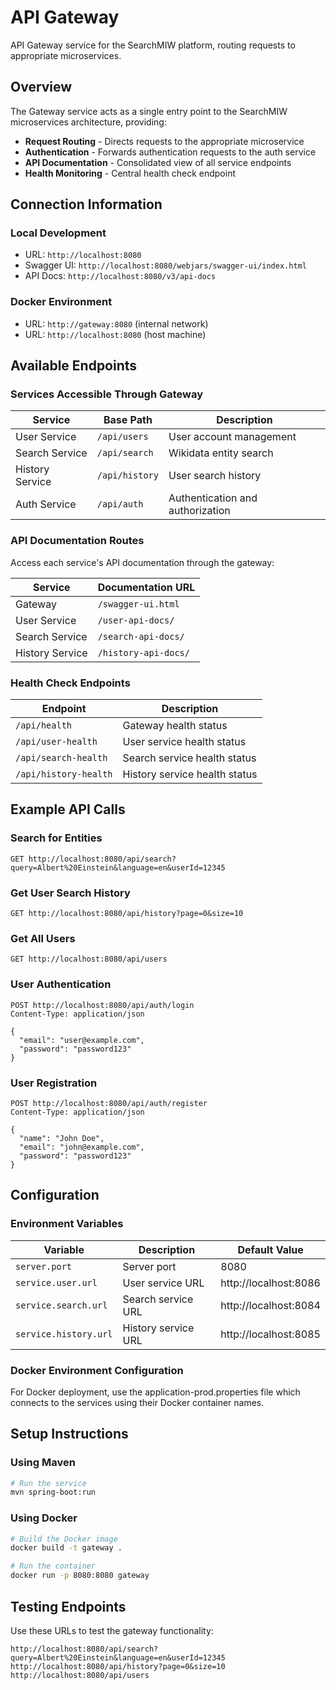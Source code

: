 # API Gateway

API Gateway service for the SearchMIW platform, routing requests to appropriate microservices.

## Overview

The Gateway service acts as a single entry point to the SearchMIW microservices architecture, providing:

- **Request Routing** - Directs requests to the appropriate microservice
- **Authentication** - Forwards authentication requests to the auth service
- **API Documentation** - Consolidated view of all service endpoints
- **Health Monitoring** - Central health check endpoint

## Connection Information

### Local Development
- URL: `http://localhost:8080`
- Swagger UI: `http://localhost:8080/webjars/swagger-ui/index.html`
- API Docs: `http://localhost:8080/v3/api-docs`

### Docker Environment
- URL: `http://gateway:8080` (internal network)
- URL: `http://localhost:8080` (host machine)

## Available Endpoints

### Services Accessible Through Gateway

| Service | Base Path | Description |
|---------|-----------|-------------|
| User Service | `/api/users` | User account management |
| Search Service | `/api/search` | Wikidata entity search |
| History Service | `/api/history` | User search history |
| Auth Service | `/api/auth` | Authentication and authorization |

### API Documentation Routes

Access each service's API documentation through the gateway:

| Service | Documentation URL |
|---------|------------------|
| Gateway | `/swagger-ui.html` |
| User Service | `/user-api-docs/` |
| Search Service | `/search-api-docs/` |
| History Service | `/history-api-docs/` |

### Health Check Endpoints

| Endpoint | Description |
|----------|-------------|
| `/api/health` | Gateway health status |
| `/api/user-health` | User service health status |
| `/api/search-health` | Search service health status |
| `/api/history-health` | History service health status |

## Example API Calls

### Search for Entities
```
GET http://localhost:8080/api/search?query=Albert%20Einstein&language=en&userId=12345
```

### Get User Search History
```
GET http://localhost:8080/api/history?page=0&size=10
```

### Get All Users
```
GET http://localhost:8080/api/users
```

### User Authentication
```
POST http://localhost:8080/api/auth/login
Content-Type: application/json

{
  "email": "user@example.com",
  "password": "password123"
}
```

### User Registration
```
POST http://localhost:8080/api/auth/register
Content-Type: application/json

{
  "name": "John Doe",
  "email": "john@example.com",
  "password": "password123"
}
```

## Configuration

### Environment Variables

| Variable | Description | Default Value |
|----------|-------------|---------------|
| `server.port` | Server port | 8080 |
| `service.user.url` | User service URL | http://localhost:8086 |
| `service.search.url` | Search service URL | http://localhost:8084 |
| `service.history.url` | History service URL | http://localhost:8085 |

### Docker Environment Configuration

For Docker deployment, use the application-prod.properties file which connects to the services using their Docker container names.

## Setup Instructions

### Using Maven
```bash
# Run the service
mvn spring-boot:run
```

### Using Docker
```bash
# Build the Docker image
docker build -t gateway .

# Run the container
docker run -p 8080:8080 gateway
```

## Testing Endpoints

Use these URLs to test the gateway functionality:

```
http://localhost:8080/api/search?query=Albert%20Einstein&language=en&userId=12345
http://localhost:8080/api/history?page=0&size=10
http://localhost:8080/api/users
```